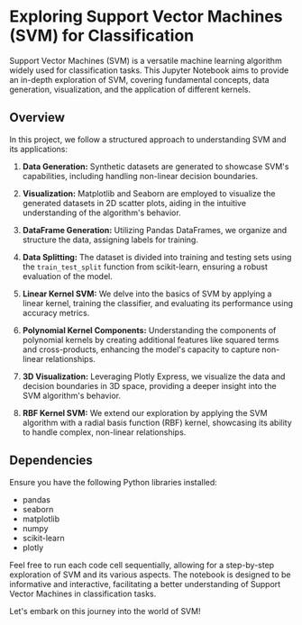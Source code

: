 # Exploring Support Vector Machines (SVM) for Classification

Support Vector Machines (SVM) is a versatile machine learning algorithm widely used for classification tasks. This Jupyter Notebook aims to provide an in-depth exploration of SVM, covering fundamental concepts, data generation, visualization, and the application of different kernels.

## Overview

In this project, we follow a structured approach to understanding SVM and its applications:

1. **Data Generation:** Synthetic datasets are generated to showcase SVM's capabilities, including handling non-linear decision boundaries.

2. **Visualization:** Matplotlib and Seaborn are employed to visualize the generated datasets in 2D scatter plots, aiding in the intuitive understanding of the algorithm's behavior.

3. **DataFrame Generation:** Utilizing Pandas DataFrames, we organize and structure the data, assigning labels for training.

4. **Data Splitting:** The dataset is divided into training and testing sets using the `train_test_split` function from scikit-learn, ensuring a robust evaluation of the model.

5. **Linear Kernel SVM:** We delve into the basics of SVM by applying a linear kernel, training the classifier, and evaluating its performance using accuracy metrics.

6. **Polynomial Kernel Components:** Understanding the components of polynomial kernels by creating additional features like squared terms and cross-products, enhancing the model's capacity to capture non-linear relationships.

7. **3D Visualization:** Leveraging Plotly Express, we visualize the data and decision boundaries in 3D space, providing a deeper insight into the SVM algorithm's behavior.

8. **RBF Kernel SVM:** We extend our exploration by applying the SVM algorithm with a radial basis function (RBF) kernel, showcasing its ability to handle complex, non-linear relationships.

## Dependencies

Ensure you have the following Python libraries installed:

- pandas
- seaborn
- matplotlib
- numpy
- scikit-learn
- plotly

Feel free to run each code cell sequentially, allowing for a step-by-step exploration of SVM and its various aspects. The notebook is designed to be informative and interactive, facilitating a better understanding of Support Vector Machines in classification tasks.

Let's embark on this journey into the world of SVM!
